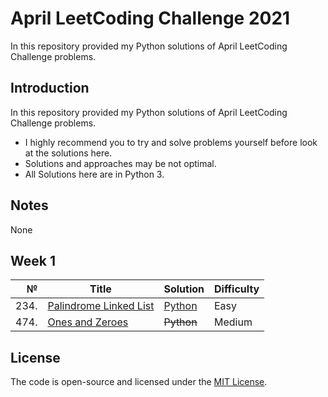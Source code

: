 # April LeetCoding Challenge 2021
In this repository provided my Python solutions of April LeetCoding Challenge problems.

## Introduction
In this repository provided my Python solutions of April LeetCoding Challenge problems. 
- I highly recommend you to try and solve problems yourself before look at the solutions here.
- Solutions and approaches may be not optimal.
- All Solutions here are in Python 3.

## Notes
None

## Week 1
|№|Title|Solution|Difficulty|
| ----: | --- | --- | --- |
|234.|[Palindrome Linked List](https://leetcode.com/problems/palindrome-linked-list/)|[Python](/Easy/234.PalindromeLinkedList.py)|Easy|
|474.|[Ones and Zeroes](https://leetcode.com/problems/ones-and-zeroes/)|~~Python~~|Medium|

## License
The code is open-source and licensed under the [MIT License](/LICENSE).
